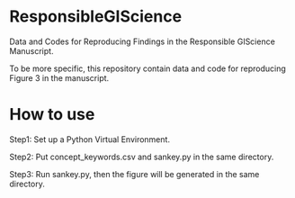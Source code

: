# ResponsibleGIScience
Data and Codes for Reproducing Findings in the Responsible GIScience Manuscript.

To be more specific, this repository contain data and code for reproducing Figure 3 in the manuscript.


# How to use
Step1: Set up a Python Virtual Environment.

Step2: Put concept_keywords.csv and sankey.py in the same directory.

Step3: Run sankey.py, then the figure will be generated in the same directory.

